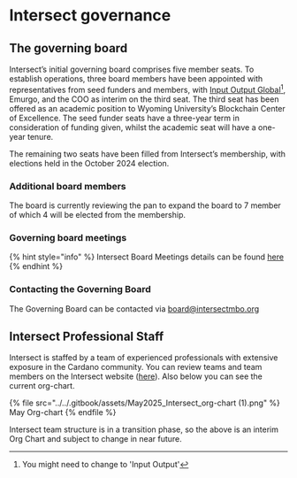 # Intersect governance

## **The governing board**

Intersect’s initial governing board comprises five member seats. To establish operations, three board members have been appointed with representatives from seed funders and members, with [Input Output Global](#user-content-fn-1)[^1], Emurgo, and the COO as interim on the third seat. The third seat has been offered as an academic position to Wyoming University’s Blockchain Center of Excellence. The seed funder seats have a three-year term in consideration of funding given, whilst the academic seat will have a one-year tenure.

The remaining two seats have been filled from Intersect’s membership, with elections held in the October 2024 election.&#x20;

### **Additional board members**

The board is currently reviewing the pan to expand the board to 7 member of which 4 will be elected from the membership.

### **Governing board meetings**

{% hint style="info" %}
Intersect Board Meetings details can be found [here](https://app.gitbook.com/o/Prbm1mtkwSsGWSvG1Bfd/s/bVw0nkB0VdooZ7axo3Iu/)
{% endhint %}

### **Contacting the Governing Board**

The Governing Board can be contacted via [board@intersectmbo.org](mailto:board@intersectmbo.org)

## **Intersect Professional Staff**

Intersect is staffed by a team of experienced professionals with extensive exposure in the Cardano community. You can review teams and team members on the Intersect website ([here](https://www.intersectmbo.org/about-team)). Also below you can see the current org-chart.&#x20;

{% file src="../../.gitbook/assets/May2025_Intersect_org-chart (1).png" %}
May Org-chart
{% endfile %}

Intersect team structure is in a transition phase, so the above is an interim Org Chart and subject to change in near future.

[^1]: You might need to change to 'Input Output'
